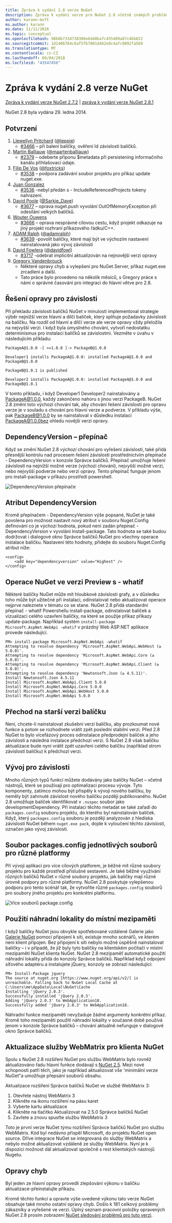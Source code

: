 ```yaml
---
title: Zpráva k vydání 2.8 verze NuGet
description: Zpráva k vydání verze pro NuGet 2.8 včetně známých problémů, opravy chyb, nové funkce a chcete.
author: karann-msft
ms.author: karann
ms.date: 11/11/2016
ms.topic: conceptual
ms.openlocfilehash: 98b8b7334738306e6d40ba7c455409a87c4bb822
ms.sourcegitcommit: 1d1406764c6af5fb7801d462e0c4afc9092fa569
ms.translationtype: MT
ms.contentlocale: cs-CZ
ms.lasthandoff: 09/04/2018
ms.locfileid: "43547456"
---
```

# <a name="nuget-28-release-notes"></a>Zpráva k vydání 2.8 verze NuGet

[Zpráva k vydání verze NuGet 2.7.2](../release-notes/nuget-2.7.2.md) | [zpráva k vydání verze NuGet 2.8.1](../release-notes/nuget-2.8.1.md)

NuGet 2.8 byla vydána 29. ledna 2014.

## <a name="acknowledgements"></a>Potvrzení

1. [Llewellyn Pritchard](https://www.codeplex.com/site/users/view/leppie) ([@leppie](https://twitter.com/leppie))
    - [#3466](https://nuget.codeplex.com/workitem/3466) – při balení balíčky, ověření Id závislosti balíčků.
2. [Martin Balliauw](https://www.codeplex.com/site/users/view/maartenba) ([@maartenballiauw](https://twitter.com/maartenballiauw))
    - [#2379](https://nuget.codeplex.com/workitem/2379) – odeberte příponu $metadata při persistening informačního kanálu přihlašovací údaje.
3. [Filip De Vos](https://www.codeplex.com/site/users/view/FilipDeVos) ([@foxtricks](https://twitter.com/foxtricks))
    - [#3538](http://nuget.codeplex.com/workitem/3538) – podpora zadávání soubor projektu pro příkaz update nuget.exe.
4. [Juan Gonzalez](https://www.codeplex.com/site/users/view/jjgonzalez)
    - [#3536](http://nuget.codeplex.com/workitem/3536) -nebyl předán s - IncludeReferencedProjects tokeny nahrazení.
5. [David Poole](https://www.codeplex.com/site/users/view/Sarkie) ([@Sarkie_Dave](https://twitter.com/Sarkie_Dave))
    - [#3677](http://nuget.codeplex.com/workitem/3677) – oprava nuget.push vyvolání OutOfMemoryException při odesílání velkých balíčků.
6. [Wouter Ouwens](https://www.codeplex.com/site/users/view/Despotes)
    - [#3666](http://nuget.codeplex.com/workitem/3666) – oprava nesprávné cílovou cestu, když projekt odkazuje na jiný projekt rozhraní příkazového řádku/C++.
7. [ADAM Ralph](http://www.codeplex.com/site/users/view/adamralph) ([@adamralph](https://twitter.com/adamralph))
    - [#3639](https://nuget.codeplex.com/workitem/3639) -povolit balíčky, které mají být ve výchozím nastavení nainstalovaná jako vývoj závislosti
8. [David Fowlera](https://www.codeplex.com/site/users/view/dfowler) ([@davidfowl](https://twitter.com/davidfowl))
    - [#3717](https://nuget.codeplex.com/workitem/3717) -odebrat implicitní aktualizován na nejnovější verzi opravy
9. [Gregory Vandenbrouck](https://www.codeplex.com/site/users/view/vdbg)
    - Některé opravy chyb a vylepšení pro NuGet.Server, příkaz nuget.exe zrcadlení a další.
    - Tato práce bylo provedeno na několik měsíců, s Gregory práce s námi o správné časování pro integraci do hlavní větve pro 2.8.

## <a name="patch-resolution-for-dependencies"></a>Řešení opravy pro závislosti

Při překladu závislosti balíčků NuGet v minulosti implementoval strategie výběr nejnižší verze hlavní a dílčí balíček, který splňuje požadavky závislosti na balíčku. Na rozdíl od hlavní a dílčí verze ale verze opravy vždy přeložila na nejvyšší verzi. I když byla úmyslného chování, vytvoří nedostatku determinismus pro instalaci balíčků se závislostmi. Vezměte v úvahu v následujícím příkladu:

    PackageA@1.0.0 -[ >=1.0.0 ]-> PackageB@1.0.0

    Developer1 installs PackageA@1.0.0: installed PackageA@1.0.0 and PackageB@1.0.0

    PackageB@1.0.1 is published

    Developer2 installs PackageA@1.0.0: installed PackageA@1.0.0 and PackageB@1.0.1

V tomto příkladu, i když Developer1 Developer2 nainstalovány a PackageA@1.0.0, každý zakončeno nahoru s jinou verzí PackageB. NuGet 2.8 změní toto výchozí chování tak, aby chování řešení závislostí pro opravu verze je v souladu s chování pro hlavní verze a podverze. V příkladu výše, pak PackageB@1.0.0 by se nainstaloval v důsledku instalaci PackageA@1.0.0bez ohledu novější verzi opravy.

## <a name="-dependencyversion-switch"></a>DependencyVersion – přepínač

Když se změní NuGet 2.8 _výchozí_ chování pro vyřešení závislostí, také přidá přesnější kontrolu nad procesem řešení závislostí prostřednictvím přepínače - DependencyVersion v konzole Správce balíčků. Přepínač umožňuje řešení závislostí na nejnižší možné verze (výchozí chování), nejvyšší možné verzi, nebo nejvyšší podverze nebo verzi opravy.  Tento přepínač funguje jenom pro install-package v příkazu prostředí powershell.

![DependencyVersion přepínače](./media/NuGet-2.8/dependencyversion.png)

## <a name="dependencyversion-attribute"></a>Atribut DependencyVersion

Kromě přepínačem - DependencyVersion výše popsané, NuGet je také povolena pro možnost nastavit nový atribut v souboru Nuget.Config definování co je výchozí hodnota, pokud není zadán přepínač - DependencyVersion v vyvolání Install-package. Tato hodnota se také budou dodržovat i dialogové okno Správce balíčků NuGet pro všechny operace instalace balíčku. Nastavení této hodnoty, přidejte do souboru Nuget.Config atribut níže:

    <config>
        <add key="dependencyversion" value="Highest" />
    </config>

## <a name="preview-nuget-operations-with--whatif"></a>Operace NuGet ve verzi Preview s - whatif

Některé balíčky NuGet může mít hloubkové závislosti grafy, a v důsledku toho může být užitečné při instalaci, odinstalovat nebo aktualizovat operace nejprve naleznete v tématu co se stane. NuGet 2.8 přidá standardní přepínač - whatif Powershellu install-package, odinstalovat balíček a vizualizaci celého uzavření balíčky, na které se použije příkaz příkazy update-package. Například systém `install-package Microsoft.AspNet.WebApi -whatif` v prázdný Web ASP.NET aplikace provede následující.

    PM> install-package Microsoft.AspNet.WebApi -whatif
    Attempting to resolve dependency 'Microsoft.AspNet.WebApi.WebHost (≥ 5.0.0)'.
    Attempting to resolve dependency 'Microsoft.AspNet.WebApi.Core (≥ 5.0.0)'.
    Attempting to resolve dependency 'Microsoft.AspNet.WebApi.Client (≥ 5.0.0)'.
    Attempting to resolve dependency 'Newtonsoft.Json (≥ 4.5.11)'.
    Install Newtonsoft.Json 4.5.11
    Install Microsoft.AspNet.WebApi.Client 5.0.0
    Install Microsoft.AspNet.WebApi.Core 5.0.0
    Install Microsoft.AspNet.WebApi.WebHost 5.0.0
    Install Microsoft.AspNet.WebApi 5.0.0

## <a name="downgrade-package"></a>Přechod na starší verzi balíčku

Není, chcete-li nainstalovat zkušební verzi balíčku, aby prozkoumat nové funkce a potom se rozhodnete vrátit zpět poslední stabilní verzi. Před 2.8 NuGet to bylo vícefázový proces odinstalace předprodejní balíček a jeho závislosti a následná instalace předchozí verzi. S NuGet 2.8 však balíčku aktualizace bude nyní vrátit zpět uzavření celého balíčku (například strom závislostí balíčku) k předchozí verzi.

## <a name="development-dependencies"></a>Vývoj pro závislosti

Mnoho různých typů funkcí můžete dodávány jako balíčky NuGet – včetně nástrojů, které se používají pro optimalizaci procesu vývoje. Tyto komponenty, zatímco mohou být přispěly k vývoji nového balíčku, by neměly být zahrnuté závislost nového balíčku později publikovaného. NuGet 2.8 umožňuje balíček identifikovat v `.nuspec` soubor jako developmentDependency. Při instalaci těchto metadat se také zařadí do `packages.config` souboru projektu, do kterého byl nainstalován balíček. Když, který `packages.config` souboru je později analyzován z hlediska závislostí NuGet během `nuget.exe pack`, dojde k vyloučení těchto závislostí, označen jako vývoj závislosti.

## <a name="individual-packagesconfig-files-for-different-platforms"></a>Soubor packages.config jednotlivých souborů pro různé platformy

Při vývoji aplikací pro více cílových platforem, je běžné mít různé soubory projektu pro každé prostředí příslušné sestavení. Je také běžné využívání různých balíčků NuGet v různé soubory projektu, jak balíčky mají různé úrovně podpory pro různé platformy. NuGet 2.8 poskytuje vylepšenou podporu pro tento scénář tak, že vytvoříte různé `packages.config` souborů pro soubory jiného projektu pro konkrétní platformu.

![Více souborů package.config](./media/NuGet-2.8/multiple-packageconfigs.png)

## <a name="fallback-to-local-cache"></a>Použití náhradní lokality do místní mezipaměti

I když balíčky NuGet jsou obvykle spotřebované vzdálené Galerie jako [Galerie NuGet](http://www.nuget.org/) pomocí připojení k síti, existuje mnoho scénářů, ve kterém není klient připojen. Bez připojení k síti nebylo možné úspěšně nainstalovat balíčky – i v případě, že již byly tyto balíčky na klientském počítači v místní mezipaměti NuGet klienta NuGet. NuGet 2.8 mezipaměť automatické použití náhradní lokality přidá do konzoly Správce balíčků. Například když odpojení síťového adaptéru a instalujete jQuery, konzoly se zobrazí následující:

    PM> Install-Package jquery
    The source at nuget.org [https://www.nuget.org/api/v2/] is unreachable. Falling back to NuGet Local Cache at C:\Users\me\AppData\Local\NuGet\Cache
    Installing 'jQuery 2.0.3'.
    Successfully installed 'jQuery 2.0.3'.
    Adding 'jQuery 2.0.3' to WebApplication18.
    Successfully added 'jQuery 2.0.3' to WebApplication18.

Náhradní funkce mezipaměti nevyžaduje žádné argumenty konkrétní příkaz. Kromě toho mezipaměti použití náhradní lokality v současné době používá jenom v konzole Správce balíčků – chování aktuálně nefunguje v dialogové okno Správce balíčků.

## <a name="webmatrix-nuget-client-updates"></a>Aktualizace služby WebMatrix pro klienta NuGet

Spolu s NuGet 2.8 rozšíření NuGet pro službu WebMatrix bylo rovněž aktualizováno řadu hlavní funkce dodávají s [NuGet 2.5](../release-notes/nuget-2.5.md). Mezi nové schopnosti patří těch, jako je například aktualizovat vše 'minimální verze NuGet"a umožňuje přepsání souborů obsahu.

Aktualizace rozšíření Správce balíčků NuGet ve službě WebMatrix 3:

1. Otevřete nástroj WebMatrix 3
1. Klikněte na ikonu rozšíření na pásu karet
1. Vyberte kartu aktualizace
1. Klikněte na tlačítko Aktualizovat na 2.5.0 Správce balíčků NuGet
1. Zavřete a znovu spusťte službu WebMatrix 3

Toto je první verze NuGet týmu rozšíření Správce balíčků NuGet pro službu WebMatrix.  Kód byl nedávno přispěl Microsoft, do projektu NuGet open source. Dříve integrace NuGet se integrovaná do služby WebMatrix a nebylo možné aktualizovat vzdáleně ze služby WebMatrix.  Nyní je k dispozici možnost dál aktualizovat společně s rest klientských nástrojů Nugetu.

## <a name="bug-fixes"></a>Opravy chyb

Byl jeden ze hlavní opravy provedli zlepšování výkonu v balíčku aktualizace-přeinstalujte příkazu.

Kromě těchto funkcí a opravte výše uvedené výkonu tato verze NuGet obsahuje také mnoho ostatní opravy chyb. Došlo k 181 celkový problémy zákazníky a vyřešené ve verzi. Úplný seznam pracovní položky opravených NuGet 2.8 prosím zobrazení [NuGet sledování problémů pro tuto verzi](https://nuget.codeplex.com/workitem/list/advanced?release=NuGet%202.8&status=all).
